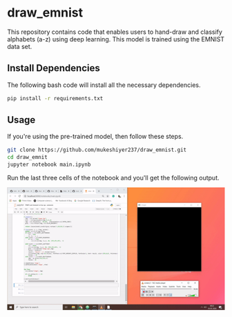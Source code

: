 # draw_emnist

This repository contains code that enables users to hand-draw and classify alphabets (a-z) using deep learning. This model is trained using the EMNIST data set.


## Install Dependencies 

The following bash code will install all the necessary dependencies.

```bash
pip install -r requirements.txt
```

## Usage

If you're using the pre-trained model, then follow these steps.

```bash
git clone https://github.com/mukeshiyer237/draw_emnist.git
cd draw_emnit
jupyter notebook main.ipynb
```

Run the last three cells of the notebook and you'll get the following output.

![Output](draw_emnist_demo.gif)
